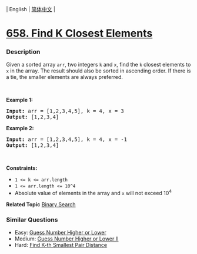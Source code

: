 | English | [简体中文](README.md) |

# [658. Find K Closest Elements](https://leetcode-cn.com/problems/find-k-closest-elements)
 ### Description
<p>Given a sorted array <code>arr</code>, two integers <code>k</code> and <code>x</code>, find the <code>k</code> closest elements to <code>x</code> in the array. The result should also be sorted in ascending order. If there is a tie, the smaller elements are always preferred.</p>

<p>&nbsp;</p>
<p><strong>Example 1:</strong></p>
<pre><strong>Input:</strong> arr = [1,2,3,4,5], k = 4, x = 3
<strong>Output:</strong> [1,2,3,4]
</pre><p><strong>Example 2:</strong></p>
<pre><strong>Input:</strong> arr = [1,2,3,4,5], k = 4, x = -1
<strong>Output:</strong> [1,2,3,4]
</pre>
<p>&nbsp;</p>
<p><strong>Constraints:</strong></p>

<ul>
	<li><code>1 &lt;= k &lt;= arr.length</code></li>
	<li><code>1 &lt;= arr.length&nbsp;&lt;= 10^4</code></li>
	<li>Absolute value of elements in the array and <code>x</code> will not exceed 10<sup>4</sup></li>
</ul>

**Related Topic**  [Binary Search](https://leetcode-cn.com/tag/binary-search) 

### Similar Questions
 - Easy:	[Guess Number Higher or Lower](https://leetcode-cn.com/problems/guess-number-higher-or-lower) 
 - Medium:	[Guess Number Higher or Lower II](https://leetcode-cn.com/problems/guess-number-higher-or-lower-ii) 
 - Hard:	[Find K-th Smallest Pair Distance](https://leetcode-cn.com/problems/find-k-th-smallest-pair-distance) 
